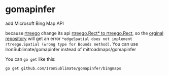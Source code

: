 # gomapinfer

add Microsoft Bing Map API  

because [rtreego](https://github.com/dhconnelly/rtreego) change its api [rtreego.Rect* to rtreego.Rect](https://github.com/dhconnelly/rtreego/commit/2008b37524910b3e54046f1f7b12139316a0461d), so the [orginal repository](https://github.com/mitroadmaps/gomapinfer) will get an error `*edgeSpatial does not implement rtreego.Spatial (wrong type for Bounds method)`. You can use IronSublimate/gomapinfer instead of mitroadmaps/gomapinfer  

You can `go get` like this:

    go get github.com/IronSublimate/gomapinfer/bingmaps
